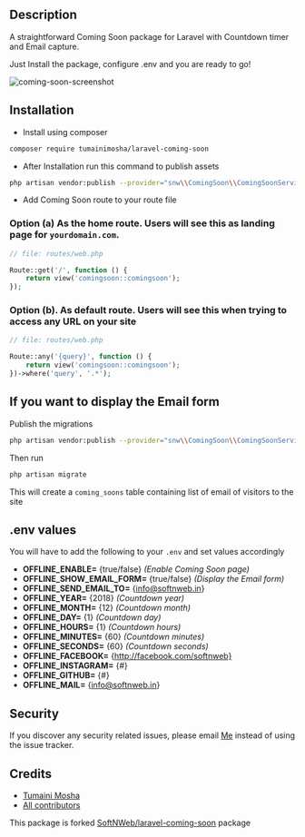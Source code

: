 ## Description
A straightforward Coming Soon package for Laravel with Countdown timer and Email capture. 

Just Install the package, configure .env and you are ready to go!

![coming-soon-screenshot](https://softnweb.com/wp-content/uploads/2018/08/laravel-coming-soon.png "coming soon screenshot")




## Installation

* Install using composer

```bash
composer require tumainimosha/laravel-coming-soon
```


* After Installation run this command to publish assets

```bash
php artisan vendor:publish --provider="snw\\ComingSoon\\ComingSoonServiceProvider" --tag="assets"
```

* Add Coming Soon route to your route file

### Option (a) As the home route. Users will see this as landing page for `yourdomain.com`.
```php
// file: routes/web.php

Route::get('/', function () {
    return view('comingsoon::comingsoon');
});
```

### Option (b). As default route. Users will see this when trying to access any URL on your site

```php
// file: routes/web.php

Route::any('{query}', function () {
    return view('comingsoon::comingsoon');
})->where('query', '.*');
```

## If you want to display the Email form

Publish the migrations

```bash
php artisan vendor:publish --provider="snw\\ComingSoon\\ComingSoonServiceProvider" --tag="migrations"
```

Then run 

```bash
php artisan migrate
```

This will create a `coming_soons` table containing list of email of visitors to the site

## .env values
You will have to add the following to your `.env` and set values accordingly

- **OFFLINE_ENABLE=** {true/false} _(Enable Coming Soon page)_
- **OFFLINE_SHOW_EMAIL_FORM=** {true/false} _(Display the Email form)_
- **OFFLINE_SEND_EMAIL_TO=** {info@softnweb.in}
- **OFFLINE_YEAR=** {2018} _(Countdown year)_
- **OFFLINE_MONTH=** {12} _(Countdown month)_
- **OFFLINE_DAY=** {1} _(Countdown day)_
- **OFFLINE_HOURS=** {1} _(Countdown hours)_
- **OFFLINE_MINUTES=** {60} _(Countdown minutes)_
- **OFFLINE_SECONDS=** {60} _(Countdown seconds)_
- **OFFLINE_FACEBOOK=** {http://facebook.com/softnweb}
- **OFFLINE_INSTAGRAM=** {#}
- **OFFLINE_GITHUB=** {#}
- **OFFLINE_MAIL=** {info@softnweb.in}

## Security

If you discover any security related issues, please email [Me](mailto:princeton.mosha@gmail.com?subject=Coming+Soon+Package+Security+Issue)
instead of using the issue tracker.


## Credits

- [Tumaini Mosha](https://github.com/tumainimosha)
- [All contributors](https://github.com/tumainimosha/laravel-coming-soon/graphs/contributors)


This package is forked [SoftNWeb/laravel-coming-soon](https://github.com/SoftNWeb/laravel-coming-soon) package
